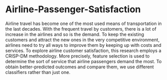 # Airline-Passenger-Satisfaction
Airline travel has become one of the most used means of transportation in the last decades. With the  frequent travel by customers, there is a lot of increase in the airlines and so is the demand. To keep  the existing customers and attract the new ones in the very competitive environment, airlines need to  try all ways to improve them by keeping up with costs and services. To explore airline customer satisfaction, this research employs a CRISP-DM methodology. More  precisely, feature selection is used to determine the sort of service that airline passengers demand the  most. To obtain better-predicted outcomes and compare them, we use different classifiers rather than  just one.
